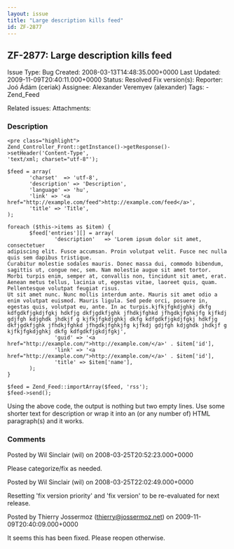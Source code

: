 ```yaml
---
layout: issue
title: "Large description kills feed"
id: ZF-2877
---
```


ZF-2877: Large description kills feed
-------------------------------------

 Issue Type: Bug Created: 2008-03-13T14:48:35.000+0000 Last Updated: 2009-11-09T20:40:11.000+0000 Status: Resolved Fix version(s): 
 Reporter:  Joó Ádám (ceriak)  Assignee:  Alexander Veremyev (alexander)  Tags: - Zend\_Feed
 
 Related issues: 
 Attachments: 
### Description

 
    <pre class="highlight">
    Zend_Controller_Front::getInstance()->getResponse()->setHeader('Content-Type',
    'text/xml; charset="utf-8"');
    
    $feed = array(
           'charset'  => 'utf-8',
           'description' => 'Description',
           'language' => 'hu',
           'link' => '<a href="http://example.com/feed">http://example.com/feed</a>',
           'title' => 'Title',
    );
    
    foreach ($this->items as $item) {
           $feed['entries'][] = array(
                   'description'   => 'Lorem ipsum dolor sit amet, consectetuer
    adipiscing elit. Fusce accumsan. Proin volutpat velit. Fusce nec nulla
    quis sem dapibus tristique.
    Curabitur molestie sodales mauris. Donec massa dui, commodo bibendum,
    sagittis ut, congue nec, sem. Nam molestie augue sit amet tortor.
    Morbi turpis enim, semper at, convallis non, tincidunt sit amet, erat.
    Aenean metus tellus, lacinia ut, egestas vitae, laoreet quis, quam.
    Pellentesque volutpat feugiat risus.
    Ut sit amet nunc. Nunc mollis interdum ante. Mauris sit amet odio a
    enim volutpat euismod. Mauris ligula. Sed pede orci, posuere in,
    egestas quis, volutpat eu, ante. In ac turpis.kjfkjfgkdjghkj dkfg
    kdfgdkfjgkdjfgkj hdkfjg dkfjgdkfjghk jfhdkjfghkd jfhgdkjfghkjfg kjfkdj
    gdjfgh kdjghdk jhdkjf g kjfkjfgkdjghkj dkfg kdfgdkfjgkdjfgkj hdkfjg
    dkfjgdkfjghk jfhdkjfghkd jfhgdkjfghkjfg kjfkdj gdjfgh kdjghdk jhdkjf g
    kjfkjfgkdjghkj dkfg kdfgdkfjgkdjfgkj',
                   'guid' => '<a href="http://example.com/">http://example.com/</a>' . $item['id'],
                   'link' => '<a href="http://example.com/">http://example.com/</a>' . $item['id'],
                   'title' => $item['name'],
           );
    }
    
    $feed = Zend_Feed::importArray($feed, 'rss');
    $feed->send();


Using the above code, the output is nothing but two empty lines. Use some shorter text for description or wrap it into an (or any number of) HTML paragraph(s) and it works.

 

 

### Comments

Posted by Wil Sinclair (wil) on 2008-03-25T20:52:23.000+0000

Please categorize/fix as needed.

 

 

Posted by Wil Sinclair (wil) on 2008-03-25T22:02:49.000+0000

Resetting 'fix version priority' and 'fix version' to be re-evaluated for next release.

 

 

Posted by Thierry Jossermoz (thierry@jossermoz.net) on 2009-11-09T20:40:09.000+0000

It seems this has been fixed. Please reopen otherwise.

 

 